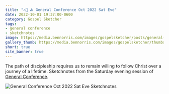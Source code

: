 ```yaml
---
title: "✍🏻 ⛪️ General Conference Oct 2022 Sat Eve"
date: 2022-10-01 19:37:00-0600
category: Gospel Sketcher
tags:
- general conference
- sketchnotes
image: https://media.bennorris.com/images/gospelsketcher/posts/general-conference-oct-2022-sat-eve.jpg
gallery_thumb: https://media.bennorris.com/images/gospelsketcher/thumbs/general-conference-oct-2022-sat-eve.jpg
short: true
site_banner: true
---
```



The path of discipleship requires us to remain willing to follow Christ over a journey of a lifetime. Sketchnotes from the Saturday evening session of [General Conference](https://bennorris.com/tags/general-conference).

![General Conference Oct 2022 Sat Eve Sketchnotes](https://media.bennorris.com/images/gospelsketcher/posts/general-conference-oct-2022-sat-eve.jpg)


